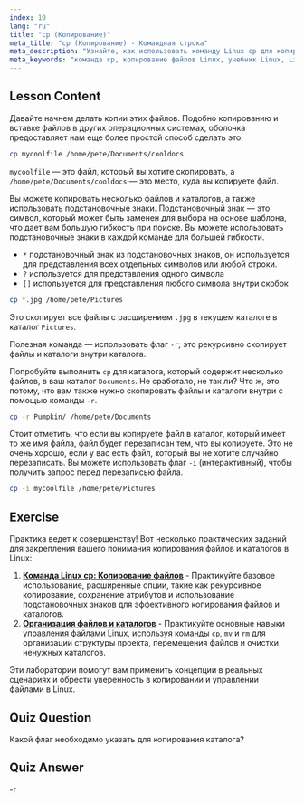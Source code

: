 ```yaml
---
index: 10
lang: "ru"
title: "cp (Копирование)"
meta_title: "cp (Копирование) - Командная строка"
meta_description: "Узнайте, как использовать команду Linux cp для копирования файлов и каталогов. Разберитесь с опциями, такими как -r и подстановочные знаки. Начните свой путь в Linux сегодня!"
meta_keywords: "команда cp, копирование файлов Linux, учебник Linux, Linux для начинающих, cp -r, подстановочные знаки Linux, руководство Linux"
---
```


## Lesson Content

Давайте начнем делать копии этих файлов. Подобно копированию и вставке файлов в других операционных системах, оболочка предоставляет нам еще более простой способ сделать это.

```bash
cp mycoolfile /home/pete/Documents/cooldocs
```

`mycoolfile` — это файл, который вы хотите скопировать, а `/home/pete/Documents/cooldocs` — это место, куда вы копируете файл.

Вы можете копировать несколько файлов и каталогов, а также использовать подстановочные знаки. Подстановочный знак — это символ, который может быть заменен для выбора на основе шаблона, что дает вам большую гибкость при поиске. Вы можете использовать подстановочные знаки в каждой команде для большей гибкости.

- `*` подстановочный знак из подстановочных знаков, он используется для представления всех отдельных символов или любой строки.
- `?` используется для представления одного символа
- `[]` используется для представления любого символа внутри скобок

```bash
cp *.jpg /home/pete/Pictures
```

Это скопирует все файлы с расширением `.jpg` в текущем каталоге в каталог `Pictures`.

Полезная команда — использовать флаг `-r`; это рекурсивно скопирует файлы и каталоги внутри каталога.

Попробуйте выполнить `cp` для каталога, который содержит несколько файлов, в ваш каталог `Documents`. Не сработало, не так ли? Что ж, это потому, что вам также нужно скопировать файлы и каталоги внутри с помощью команды `-r`.

```bash
cp -r Pumpkin/ /home/pete/Documents
```

Стоит отметить, что если вы копируете файл в каталог, который имеет то же имя файла, файл будет перезаписан тем, что вы копируете. Это не очень хорошо, если у вас есть файл, который вы не хотите случайно перезаписать. Вы можете использовать флаг `-i` (интерактивный), чтобы получить запрос перед перезаписью файла.

```bash
cp -i mycoolfile /home/pete/Pictures
```

## Exercise

Практика ведет к совершенству! Вот несколько практических заданий для закрепления вашего понимания копирования файлов и каталогов в Linux:

1. **[Команда Linux cp: Копирование файлов](https://labex.io/ru/labs/linux-linux-cp-command-file-copying-209744)** - Практикуйте базовое использование, расширенные опции, такие как рекурсивное копирование, сохранение атрибутов и использование подстановочных знаков для эффективного копирования файлов и каталогов.
2. **[Организация файлов и каталогов](https://labex.io/ru/labs/linux-organizing-files-and-directories-387877)** - Практикуйте основные навыки управления файлами Linux, используя команды `cp`, `mv` и `rm` для организации структуры проекта, перемещения файлов и очистки ненужных каталогов.

Эти лаборатории помогут вам применить концепции в реальных сценариях и обрести уверенность в копировании и управлении файлами в Linux.

## Quiz Question

Какой флаг необходимо указать для копирования каталога?

## Quiz Answer

-r
